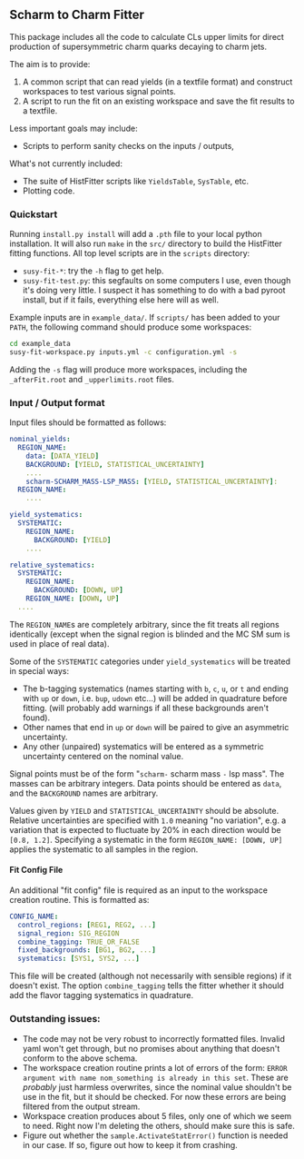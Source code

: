## Scharm to Charm Fitter

This package includes all the code to calculate CLs upper limits for
direct production of supersymmetric charm quarks decaying to charm jets.

The aim is to provide:

 1. A common script that can read yields (in a textfile format) and
    construct workspaces to test various signal points.
 2. A script to run the fit on an existing workspace and save the fit
    results to a textfile.

Less important goals may include:

 - Scripts to perform sanity checks on the inputs / outputs,

What's not currently included:

 - The suite of HistFitter scripts like `YieldsTable`, `SysTable`, etc.
 - Plotting code.

### Quickstart

Running `install.py install` will add a `.pth` file to your local
python installation. It will also run `make` in the `src/` directory to
build the HistFitter fitting functions. All top level scripts are in
the `scripts` directory:

 - `susy-fit-*`: try the `-h` flag to get help.
 - `susy-fit-test.py`: this segfaults on some computers I use, even
   though it's doing very little. I suspect it has something to do
   with a bad pyroot install, but if it fails, everything else here
   will as well.

Example inputs are in `example_data/`. If `scripts/` has been
added to your `PATH`, the following command should produce some
workspaces:

```bash
cd example_data
susy-fit-workspace.py inputs.yml -c configuration.yml -s
```

Adding the `-s` flag will produce more workspaces, including the
`_afterFit.root` and `_upperlimits.root` files.

### Input / Output format

Input files should be formatted as follows:

```yaml
nominal_yields:
  REGION_NAME:
    data: [DATA_YIELD]
    BACKGROUND: [YIELD, STATISTICAL_UNCERTAINTY]
    ....
    scharm-SCHARM_MASS-LSP_MASS: [YIELD, STATISTICAL_UNCERTAINTY]:
  REGION_NAME:
    ....

yield_systematics:
  SYSTEMATIC:
    REGION_NAME:
      BACKGROUND: [YIELD]
    ....

relative_systematics:
  SYSTEMATIC:
    REGION_NAME:
      BACKGROUND: [DOWN, UP]
    REGION_NAME: [DOWN, UP]
  ....

```

The `REGION_NAME`s are completely arbitrary, since the fit treats all regions
identically (except when the signal region is blinded and the MC SM sum is used in place of real data).

Some of the `SYSTEMATIC` categories under `yield_systematics` will be
treated in special ways:
 - The b-tagging systematics (names starting with `b`, `c`, `u`, or
   `t` and ending with `up` or `down`, i.e. `bup`, `udown` etc...)
   will be added in quadrature before fitting. (will probably add
   warnings if all these backgrounds aren't found).
 - Other names that end in `up` or `down` will be paired to give an
   asymmetric uncertainty.
 - Any other (unpaired) systematics will be entered as a symmetric uncertainty
   centered on the nominal value.

Signal points must be of the form "`scharm-` scharm mass `-` lsp
mass".  The masses can be arbitrary integers. Data points should be
entered as `data`, and the `BACKGROUND` names are arbitrary.

Values given by `YIELD` and `STATISTICAL_UNCERTAINTY` should be
absolute. Relative uncertainties are specified with `1.0` meaning "no
variation", e.g. a variation that is expected to fluctuate by 20% in
each direction would be `[0.8, 1.2]`. Specifying a systematic in the
form `REGION_NAME: [DOWN, UP]` applies the systematic to all samples
in the region.

#### Fit Config File

An additional "fit config" file is required as an input to the workspace
creation routine. This is formatted as:

```yaml
CONFIG_NAME:
  control_regions: [REG1, REG2, ...]
  signal_region: SIG_REGION
  combine_tagging: TRUE_OR_FALSE
  fixed_backgrounds: [BG1, BG2, ...]
  systematics: [SYS1, SYS2, ...]
```

This file will be created (although not necessarily with sensible
regions) if it doesn't exist. The option `combine_tagging` tells the
fitter whether it should add the flavor tagging systematics in
quadrature.

### Outstanding issues:

 - The code may not be very robust to incorrectly formatted
   files. Invalid yaml won't get through, but no promises about
   anything that doesn't conform to the above schema.
 - The workspace creation routine prints a lot of errors of the form:
   `ERROR argument with name nom_something is already in this
   set`. These are _probably_ just harmless overwrites, since the
   nominal value shouldn't be use in the fit, but it should be
   checked. For now these errors are being filtered from the output
   stream.
 - Workspace creation produces about 5 files, only one of which we
   seem to need. Right now I'm deleting the others, should make sure
   this is safe.
 - Figure out whether the `sample.ActivateStatError()` function is
   needed in our case. If so, figure out how to keep it from crashing.
